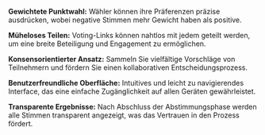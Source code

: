 **Gewichtete Punktwahl:** Wähler können ihre Präferenzen präzise ausdrücken, wobei negative Stimmen mehr Gewicht haben als positive.

**Müheloses Teilen:** Voting-Links können nahtlos mit jedem geteilt werden, um eine breite Beteiligung und Engagement zu ermöglichen.

**Konsensorientierter Ansatz:** Sammeln Sie vielfältige Vorschläge von Teilnehmern und fördern Sie einen kollaborativen Entscheidungsprozess.

**Benutzerfreundliche Oberfläche:** Intuitives und leicht zu navigierendes Interface, das eine einfache Zugänglichkeit auf allen Geräten gewährleistet.

**Transparente Ergebnisse:** Nach Abschluss der Abstimmungsphase werden alle Stimmen transparent angezeigt, was das Vertrauen in den Prozess fördert.
